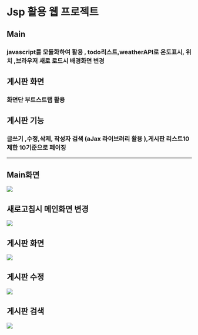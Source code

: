 # Jsp 활용 웹 프로젝트 
## Main 
### javascript를 모듈화하여 활용  , todo리스트,weatherAPI로 온도표시, 위치 ,브라우저 새로 로드시 배경화면 변경  
## 게시판 화면
### 화면단 부트스트랩 활용
## 게시판 기능 
### 글쓰기 ,수정,삭제, 작성자 검색 (aJax 라이브러리 활용 ),게시판 리스트10 제한 10기준으로 페이징

----------------------------------------------------------------------------------------------------------------------------------------
## Main화면
<div>
<img src="https://i.imgur.com/XP0PvtS.jpg">
</div>

## 새로고침시 메인화면 변경 
<div>
<img src="https://i.imgur.com/yxTKT36.jpg">
</div>


## 게시판 화면 
<div>
<img src="https://i.imgur.com/UENxEC2.png">
</div>

## 게시판 수정
<div>
<img src="https://i.imgur.com/B1A9wzG.png">
</div>

## 게시판 검색
<div>
<img src="https://i.imgur.com/F61aOsV.png">
</div>
